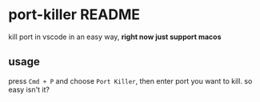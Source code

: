 # port-killer README

kill port in vscode in an easy way, **right now just support macos**

## usage
press `Cmd + P` and choose `Port Killer`, then enter port you want to kill.
so easy isn't it?